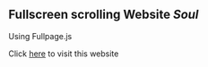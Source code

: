 ## Fullscreen scrolling Website *Soul*

Using Fullpage.js

Click [here](https://minyeokang.github.io/fullpage_soul/) to visit this website 
